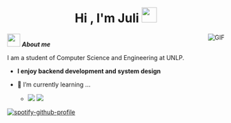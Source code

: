 <h1 align="center">Hi , I'm Juli <img src="https://media.giphy.com/media/hvRJCLFzcasrR4ia7z/giphy.gif" width="35"></h1>
<img align="right" alt="GIF" src="https://media.giphy.com/media/LmNwrBhejkK9EFP504/giphy.gif" />

<img src="https://media.giphy.com/media/ObNTw8Uzwy6KQ/giphy.gif" width="30px">&nbsp;***About me***

I am a student of Computer Science and Engineering at UNLP. 
* **I enjoy backend development and system design**
- 🌱 I’m currently learning ...
  
  - <img src="https://img.shields.io/badge/django-%23092E20.svg?style=for-the-badge&logo=django&logoColor=white"> <img src="https://img.shields.io/badge/python-3670A0?style=for-the-badge&logo=python&logoColor=ffdd54">

[![spotify-github-profile](https://spotify-github-profile.kittinanx.com/api/view?uid=31h6ivhnouzehxpfjtuchwjkp3rq&cover_image=false&theme=default&show_offline=false&background_color=030303&interchange=true&bar_color=a34bc3)](https://spotify-github-profile.kittinanx.com/api/view?uid=31h6ivhnouzehxpfjtuchwjkp3rq&redirect=true)
